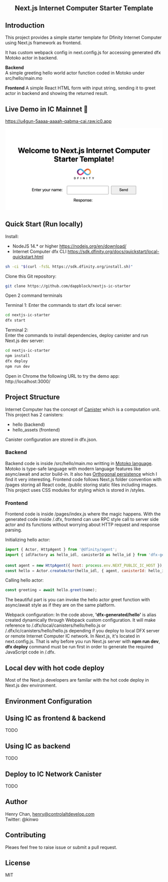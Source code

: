 <p>
<h2 align="center">Next.js Internet Computer Starter Template</h2>
</p>


## Introduction
This project provides a simple starter template for Dfinity Internet Computer using Next.js framework as frontend.

It has custom webpack config in next.config.js for accessing generated dfx Motoko actor in backend.

**Backend**  
A simple greeting hello world actor function coded in Motoko under src/hello/main.mo

**Frontend**
A simple React HTML form with input string, sending it to greet actor in backend and showing the returned result.

## Live Demo in IC Mainnet 🥳 
https://u4gun-5aaaa-aaaah-qabma-cai.raw.ic0.app

![Screenshot](/public/demo-screenshot.png)

## Quick Start (Run locally)
Install:

* NodeJS 14.* or higher https://nodejs.org/en/download/ 
* Internet Computer dfx CLI https://sdk.dfinity.org/docs/quickstart/local-quickstart.html

```bash
sh -ci "$(curl -fsSL https://sdk.dfinity.org/install.sh)"
```

Clone this Git repository:  
```bash
git clone https://github.com/dappblock/nextjs-ic-starter
```

Open 2 command terminals

Terminal 1:
Enter the commands to start dfx local server:  
```bash
cd nextjs-ic-starter
dfx start
```

Terminal 2:  
Enter the commands to install dependencies, deploy canister and run Next.js dev server:  
```bash
cd nextjs-ic-starter
npm install
dfx deploy
npm run dev
```

Open in Chrome the following URL to try the demo app:  
http://localhost:3000/

## Project Structure
Internet Computer has the concept of [Canister](https://sdk.dfinity.org/docs/developers-guide/concepts/canisters-code.html) which is a computation unit. This project has 2 canisters:

* hello (backend)
* hello_assets (frontend)

Canister configuration are stored in dfx.json.

### Backend  
Backend code is inside /src/hello/main.mo writting in [Motoko language](https://sdk.dfinity.org/docs/language-guide/motoko.html). Motoko is type-safe language with modern language features like async/await and actor build-in. It also has [Orthogonal persistence](https://sdk.dfinity.org/docs/language-guide/motoko.html) which I find it very interesting.
Frontend code follows Next.js folder convention with /pages storing all React code, /public storing static files including images. This project uses CSS modules for styling which is stored in /styles.

### Frontend
Frontend code is inside /pages/index.js where the magic happens. With the generated code inside /.dfx, frontend can use RPC style call to server side actor and its functions without worrying about HTTP request and response parsing.


Initializing hello actor:
```javascript
import { Actor, HttpAgent } from '@dfinity/agent';
import { idlFactory as hello_idl, canisterId as hello_id } from 'dfx-generated/hello';

const agent = new HttpAgent({ host: process.env.NEXT_PUBLIC_IC_HOST });
const hello = Actor.createActor(hello_idl, { agent, canisterId: hello_id });
```

Calling hello actor:
```javascript
const greeting = await hello.greet(name);
```

The beautiful part is you can invoke the hello actor greet function with async/await style as if they are on the same platform.

Webpack configuration:
In the code above, **'dfx-generated/hello'** is alias created dynamically through Webpack custom configuration. It will make reference to /.dfx/local/canisters/hello/hello.js or /.dfx/ic/canisters/hello/hello.js depending if you deploy to local DFX server or remote Internet Computer IC network. In Next.js, it's located in next.config.js. That is why before you run Next.js server with **npm run dev**, **dfx deploy** command must be run first in order to generate the required JavaScript code in /.dfx.

## Local dev with hot code deploy  
Most of the Next.js developers are familar with the hot code deploy in Next.js dev environment.



## Environment Configuration

## Using IC as frontend & backend
TODO

## Using IC as backend
TODO

## Deploy to IC Network Canister
TODO

## Author
Henry Chan, henry@controlaltdevelop.com  
Twitter: @kinwo

## Contributing
Pleaes feel free to raise issue or submit a pull request.

## License
MIT


